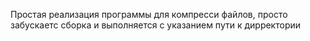 Простая реализация программы для компресси файлов, просто забускаетс сборка и выполняется с указанием пути к дирректории
